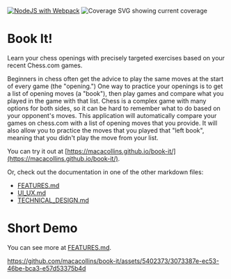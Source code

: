 [![NodeJS with Webpack](https://github.com/macacollins/book-it/actions/workflows/webpack.yml/badge.svg)](https://github.com/macacollins/book-it/actions/workflows/webpack.yml)
![Coverage SVG showing current coverage](https://macacollins.github.io/book-it/coverage.svg)
# Book It!

Learn your chess openings with precisely targeted exercises based on your recent Chess.com games.

Beginners in chess often get the advice to play the same moves at the start of every game (the "opening.") One way to practice your openings is to get a list of opening moves (a "book"), then play games and compare what you played in the game with that list. Chess is a complex game with many options for both sides, so it can be hard to remember what to do based on your opponent's moves. This application will automatically compare your games on chess.com with a list of opening moves that you provide. It will also allow you to practice the moves that you played that "left book", meaning that you didn't play the move from your list.

You can try it out at [https://macacollins.github.io/book-it/](https://macacollins.github.io/book-it/).

Or, check out the documentation in one of the other markdown files:
- [FEATURES.md](FEATURES.md)
- [UI_UX.md](UI_UX.md)
- [TECHNICAL_DESIGN.md](TECHNICAL_DESIGN.md)

# Short Demo

You can see more at [FEATURES.md](FEATURES.md).

https://github.com/macacollins/book-it/assets/5402373/3073387e-ec53-46be-bca3-e57d53375b4d

